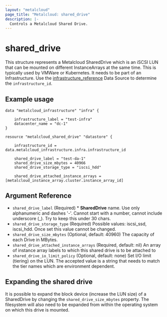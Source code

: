 ```yaml
---
layout: "metalcloud"
page_title: "Metalcloud: shared_drive"
description: |-
  Controls a Metalcloud Shared Drive.
---
```



# shared_drive

This structure represents a Metalcloud SharedDrive which is an iSCSI LUN that can be mounted on different InstanceArrays at the same time. This is typically used by VMWare or Kubernetes. It needs to be part of an Infrastructure.  Use the [infrastructure_reference](../d/infrastructure_reference.md) Data Source to determine the `infrastructure_id`.

## Example usage

```hcl
data "metalcloud_infrastructure" "infra" {
   
    infrastructure_label = "test-infra"
    datacenter_name = "dc-1" 
}

resource "metalcloud_shared_drive" "datastore" {

    infrastructure_id = data.metalcloud_infrastructure.infra.infrastructure_id
  
    shared_drive_label = "test-da-1"
    shared_drive_size_mbytes = 40966
    shared_drive_storage_type = "iscsi_hdd"

    shared_drive_attached_instance_arrays = [metalcloud_instance_array.cluster.instance_array_id]

```
## Argument Reference

* `shared_drive_label` (Required) *  **SharedDrive** name. Use only alphanumeric and dashes '-'. Cannot start with a number, cannot include underscore (_). Try to keep this under 30 chars.
* `shared_drive_storage_type` (Required) Possible values: iscsi_ssd, iscsi_hdd. Once set this value cannot be changed.
* `shared_drive_size_mbytes` (Optional, default: 40960) The capacity of each Drive in MBytes.
* `shared_drive_attached_instance_arrays` (Required, default: nil) An array of instance array labels to which this shared drive is to be attached to
* `shared_drive_io_limit_policy` (Optional, default: none) Set I/O limit (tiering) on the LUN. The accepted value is a string that needs to match the tier names which are environment dependent. 

## Expanding the shared drive

It is possible to expand the block device (increase the LUN size) of a SharedDrive by changing the `shared_drive_size_mbytes` property. The filesystem will also need to be expanded from within the operating system on which this drive is mounted.


